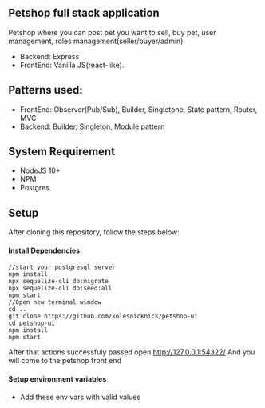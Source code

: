 ## Petshop full stack application
Petshop where you can post pet you want to sell, buy pet, user management, roles management(seller/buyer/admin).
- Backend: Express
- FrontEnd: Vanilla JS(react-like).
## Patterns used:
- FrontEnd: Observer(Pub/Sub), Builder, Singletone, State pattern, Router, MVC
- Backend: Builder, Singleton, Module pattern

## System Requirement
- NodeJS 10+
- NPM
- Postgres

## Setup

After cloning this repository, follow the steps below:

#### Install Dependencies
```shell
//start your postgresql server
npm install
npx sequelize-cli db:migrate
npx sequelize-cli db:seed:all    
npm start
//Open new terminal window
cd ..
git clone https://github.com/kolesnicknick/petshop-ui
cd petshop-ui
npm install
npm start
```
After that actions successfuly passed open http://127.0.0.1:54322/ 
And you will come to the petshop front end

#### Setup environment variables
- Add these env vars with valid values
